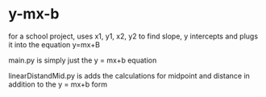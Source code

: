 # y-mx-b
for a school project,  uses x1, y1, x2, y2 to find slope,  y intercepts and plugs it into the equation y=mx+B

main.py is simply just the y = mx+b equation 

linearDistandMid.py is adds the calculations for midpoint and distance in addition to the y = mx+b form
